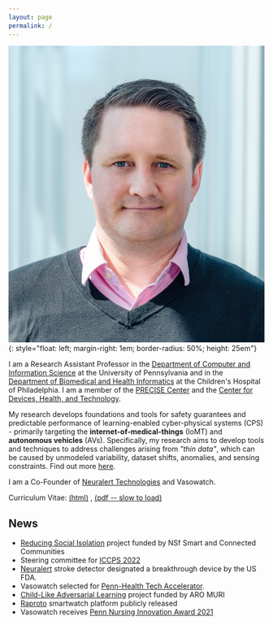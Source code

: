 ```yaml
---
layout: page
permalink: /
---
```


![James Weimer](images/weimer-small.png  "James Weimer"){: style="float: left; margin-right: 1em; border-radius: 50%; height: 25em"}



I am a Research Assistant Professor in the 
[Department of Computer and Information Science](https://www.cis.upenn.edu/)
at the University of Pennsylvania and in the 
[Department of Biomedical and Health Informatics](https://www.chop.edu/centers-programs/department-biomedical-and-health-informatics-dbhi)
at the Children's Hospital of Philadelphia. 
I am a member of the [PRECISE Center](https://precise.seas.upenn.edu/) 
and the [Center for Devices, Health, and Technology](https://healthtech.upenn.edu/).

My research develops foundations and tools for safety guarantees and predictable performance of 
learning-enabled cyber-physical systems (CPS) - primarily targeting the **internet-of-medical-things** (IoMT) and
**autonomous vehicles** (AVs). Specifically, my research aims to develop tools and techniques to address 
challenges arising from _"thin data"_, which can be caused by unmodeled variability, dataset shifts, 
anomalies, and sensing constraints. Find out more [here](/research). 

I am a Co-Founder of 
[Neuralert Technologies](https://neuralerttechnologies.com/)
and Vasowatch.

Curriculum Vitae: 
[(html)](https://docs.google.com/document/d/1EQl2s3BoANuAim8K9TKIvynIvNYlvM-RUOQbJUT6anc/edit?usp=sharing)
, [(pdf -- slow to load)](https://docs.google.com/document/d/1EQl2s3BoANuAim8K9TKIvynIvNYlvM-RUOQbJUT6anc/export?format=pdf)

## News
- [Reducing Social Isolation](https://www.nsf.gov/awardsearch/showAward?AWD_ID=2125561&HistoricalAwards=false) project funded by NSf Smart and Connected Communities 
- Steering committee for [ICCPS 2022](https://iccps.acm.org/2022/)
- [Neuralert](https://www.neuralerttechnologies.com/news#h.qm1f4v92tzh5) stroke detector designated a breakthrough device by the US FDA.
- Vasowatch selected for [Penn-Health Tech Accelerator](https://healthtech.upenn.edu/project/vasowatch). 
- [Child-Like Adversarial Learning](https://aro-muri2020.seas.upenn.edu/index.html) project funded by ARO MURI
- [Raproto](https://github.com/weimerj/Raproto-Tizen) smartwatch platform publicly released
- Vasowatch receives [Penn Nursing Innovation Award 2021](https://www.nursing.upenn.edu/details/news.php?id=1932)
